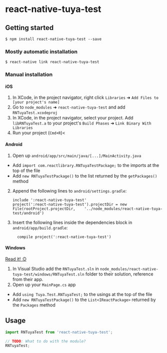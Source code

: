 
# react-native-tuya-test

## Getting started

`$ npm install react-native-tuya-test --save`

### Mostly automatic installation

`$ react-native link react-native-tuya-test`

### Manual installation


#### iOS

1. In XCode, in the project navigator, right click `Libraries` ➜ `Add Files to [your project's name]`
2. Go to `node_modules` ➜ `react-native-tuya-test` and add `RNTuyaTest.xcodeproj`
3. In XCode, in the project navigator, select your project. Add `libRNTuyaTest.a` to your project's `Build Phases` ➜ `Link Binary With Libraries`
4. Run your project (`Cmd+R`)<

#### Android

1. Open up `android/app/src/main/java/[...]/MainActivity.java`
  - Add `import com.reactlibrary.RNTuyaTestPackage;` to the imports at the top of the file
  - Add `new RNTuyaTestPackage()` to the list returned by the `getPackages()` method
2. Append the following lines to `android/settings.gradle`:
  	```
  	include ':react-native-tuya-test'
  	project(':react-native-tuya-test').projectDir = new File(rootProject.projectDir, 	'../node_modules/react-native-tuya-test/android')
  	```
3. Insert the following lines inside the dependencies block in `android/app/build.gradle`:
  	```
      compile project(':react-native-tuya-test')
  	```

#### Windows
[Read it! :D](https://github.com/ReactWindows/react-native)

1. In Visual Studio add the `RNTuyaTest.sln` in `node_modules/react-native-tuya-test/windows/RNTuyaTest.sln` folder to their solution, reference from their app.
2. Open up your `MainPage.cs` app
  - Add `using Tuya.Test.RNTuyaTest;` to the usings at the top of the file
  - Add `new RNTuyaTestPackage()` to the `List<IReactPackage>` returned by the `Packages` method


## Usage
```javascript
import RNTuyaTest from 'react-native-tuya-test';

// TODO: What to do with the module?
RNTuyaTest;
```
  